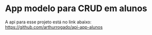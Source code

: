 # App modelo para CRUD em alunos

A api para esse projeto está no link abaixo:
https://github.com/arthurrogado/api-app-alunos

